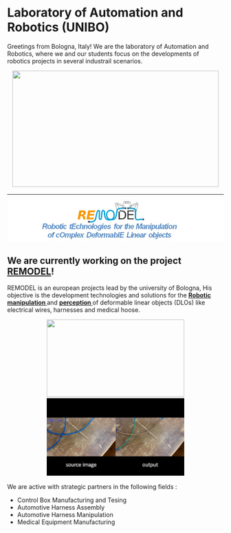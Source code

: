 # Laboratory of Automation and Robotics (UNIBO) #

Greetings from Bologna, Italy! We are the laboratory of Automation and Robotics, where we and our students focus on the developments of robotics projects in several industrail scenarios.  

<p align="center">
  <img width="480" height="270" src="video/robot_waiter.gif">
</p>



________________________________



![remodel LOGO](figs/header.jpg)

## We are currently working on the project  [REMODEL](https://link-url-here.org)! ##

REMODEL is an european projects lead by the university of Bologna, His objective is the development technologies and solutions for the <b> <u>Robotic </u></b>  <b> <u>manipulation </u></b>  and <b> <u>perception </u></b>  of deformable linear objects (DLOs) like electrical wires, harnesses and medical hoose.
<p align="center">
  <img width="320" height="180" src="video/wiring.gif">
  <img width="320" height="180" src="video/RT-DLO.gif">
</p>

We are active with strategic partners in the following fields :
<ul>
  <li>Control Box Manufacturing and Tesing</li>
  <li>Automotive Harness Assembly</li>
  <li>Automotive Harness Manipulation</li>
  <li>Medical Equipment Manufacturing</li>
</ul>





